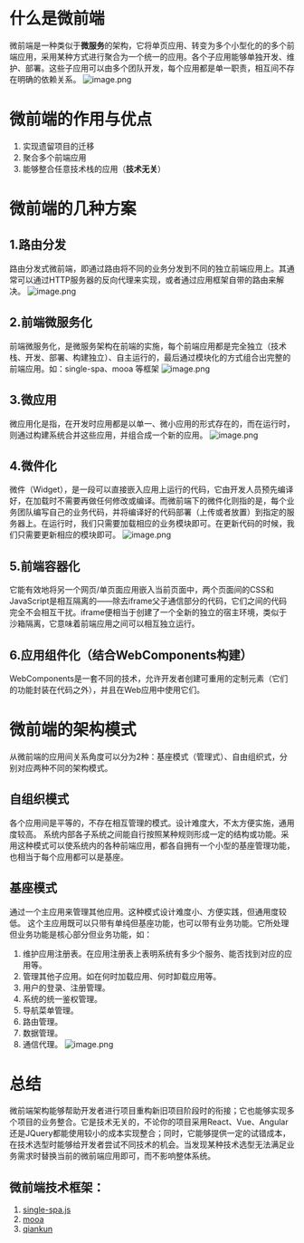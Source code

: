 # 什么是微前端
微前端是一种类似于**微服务**的架构，它将单页应用、转变为多个小型化的的多个前端应用，采用某种方式进行聚合为一个统一的应用。各个子应用能够单独开发、维护、部署。这些子应用可以由多个团队开发，每个应用都是单一职责，相互间不存在明确的依赖关系。
![image.png](//cdn.airfunc.com/2c0a72768f39471d9a470231dcf1913b)
# 微前端的作用与优点
1. 实现遗留项目的迁移
2. 聚合多个前端应用
3. 能够整合任意技术栈的应用（**技术无关**）
# 微前端的几种方案
## 1.路由分发
路由分发式微前端，即通过路由将不同的业务分发到不同的独立前端应用上。其通常可以通过HTTP服务器的反向代理来实现，或者通过应用框架自带的路由来解决。
![image.png](//cdn.airfunc.com/c97d4e8bb2c64e8b8cf21c346639ea0e)
## 2.前端微服务化
前端微服务化，是微服务架构在前端的实施，每个前端应用都是完全独立（技术栈、开发、部署、构建独立）、自主运行的，最后通过模块化的方式组合出完整的前端应用。如：single-spa、mooa 等框架
![image.png](//cdn.airfunc.com/d9e2f35497064b4398a2315ddf0750c6)
## 3.微应用
微应用化是指，在开发时应用都是以单一、微小应用的形式存在的，而在运行时，则通过构建系统合并这些应用，并组合成一个新的应用。
![image.png](//cdn.airfunc.com/601896eb87724e41aa5bd0ea94776b27)
## 4.微件化
微件（Widget），是一段可以直接嵌入应用上运行的代码，它由开发人员预先编译好，在加载时不需要再做任何修改或编译。而微前端下的微件化则指的是，每个业务团队编写自己的业务代码，并将编译好的代码部署（上传或者放置）到指定的服务器上。在运行时，我们只需要加载相应的业务模块即可。在更新代码的时候，我们只需要更新相应的模块即可。
![image.png](//cdn.airfunc.com/c854945286de461c92856b72489de9b1)
## 5.前端容器化
它能有效地将另一个网页/单页面应用嵌入当前页面中，两个页面间的CSS和JavaScript是相互隔离的——除去iframe父子通信部分的代码，它们之间的代码完全不会相互干扰。iframe便相当于创建了一个全新的独立的宿主环境，类似于沙箱隔离，它意味着前端应用之间可以相互独立运行。
## 6.应用组件化（结合WebComponents构建）
WebComponents是一套不同的技术，允许开发者创建可重用的定制元素（它们的功能封装在代码之外），并且在Web应用中使用它们。
# 微前端的架构模式
从微前端的应用间关系角度可以分为2种：基座模式（管理式）、自由组织式，分别对应两种不同的架构模式。
## 自组织模式
各个应用间是平等的，不存在相互管理的模式。设计难度大，不太方便实施，通用度较高。
系统内部各子系统之间能自行按照某种规则形成一定的结构或功能。采用这种模式可以使系统内的各种前端应用，都各自拥有一个小型的基座管理功能，也相当于每个应用都可以是基座。
## 基座模式
通过一个主应用来管理其他应用。这种模式设计难度小、方便实践，但通用度较低。
这个主应用既可以只带有单纯但基座功能，也可以带有业务功能。它所处理但业务功能是核心部分但业务功能，如：
1. 维护应用注册表。在应用注册表上表明系统有多少个服务、能否找到对应的应用等。
2. 管理其他子应用。如在何时加载应用、何时卸载应用等。
3. 用户的登录、注册管理。
4. 系统的统一鉴权管理。
4. 导航菜单管理。
6. 路由管理。
7. 数据管理。
8. 通信代理。
![image.png](//cdn.airfunc.com/fa380765e3874ab48f8a28d6de6c7e1d)
# 总结
微前端架构能够帮助开发者进行项目重构新旧项目阶段时的衔接；它也能够实现多个项目的业务整合。它是技术无关的，不论你的项目采用React、Vue、Angular还是JQuery都能使用较小的成本实现整合；同时，它能够提供一定的试错成本，在技术选型时能够给开发者尝试不同技术的机会。当发现某种技术选型无法满足业务需求时替换当前的微前端应用即可，而不影响整体系统。
## 微前端技术框架：
1. [single-spa.js](https://single-spa.js.org/)
2. [mooa](http://mooa.phodal.com/)
3. [qiankun](https://qiankun.umijs.org/zh)